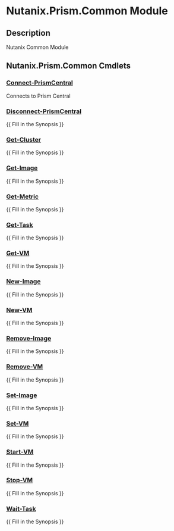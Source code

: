 ﻿---
Module Name: Nutanix.Prism.Common
Module Guid: 90f6d4c4-e5b2-4ce4-9d79-6b6afefe9aa6
Download Help Link: https://raw.githubusercontent.com/jaekwonpark/docs/master/cmdlet-help/
Help Version: 0.0.0.30
Locale: en-US
---

# Nutanix.Prism.Common Module
## Description
Nutanix Common Module

## Nutanix.Prism.Common Cmdlets
### [Connect-PrismCentral](Connect-PrismCentral.md)
Connects to Prism Central

### [Disconnect-PrismCentral](Disconnect-PrismCentral.md)
{{ Fill in the Synopsis }}

### [Get-Cluster](Get-Cluster.md)
{{ Fill in the Synopsis }}

### [Get-Image](Get-Image.md)
{{ Fill in the Synopsis }}

### [Get-Metric](Get-Metric.md)
{{ Fill in the Synopsis }}

### [Get-Task](Get-Task.md)
{{ Fill in the Synopsis }}

### [Get-VM](Get-VM.md)
{{ Fill in the Synopsis }}

### [New-Image](New-Image.md)
{{ Fill in the Synopsis }}

### [New-VM](New-VM.md)
{{ Fill in the Synopsis }}

### [Remove-Image](Remove-Image.md)
{{ Fill in the Synopsis }}

### [Remove-VM](Remove-VM.md)
{{ Fill in the Synopsis }}

### [Set-Image](Set-Image.md)
{{ Fill in the Synopsis }}

### [Set-VM](Set-VM.md)
{{ Fill in the Synopsis }}

### [Start-VM](Start-VM.md)
{{ Fill in the Synopsis }}

### [Stop-VM](Stop-VM.md)
{{ Fill in the Synopsis }}

### [Wait-Task](Wait-Task.md)
{{ Fill in the Synopsis }}

